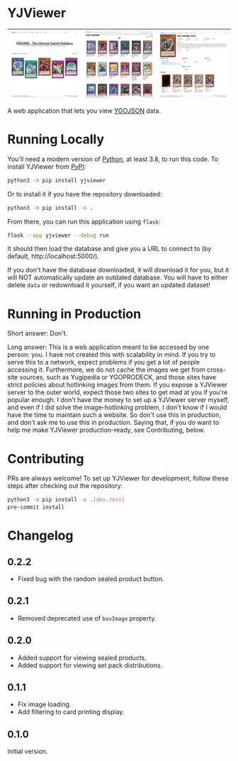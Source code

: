 # YJViewer

| ![YJViewer's front page.](https://raw.githubusercontent.com/iconmaster5326/YGOJSON/main/yjv1.jpg) | ![YJViewer searching for cards.](https://raw.githubusercontent.com/iconmaster5326/YGOJSON/main/yjv2.jpg) | ![YJViewer at a card page.](https://raw.githubusercontent.com/iconmaster5326/YGOJSON/main/yjv3.jpg) |
| - | - | - |

A web application that lets you view [YGOJSON](https://github.com/iconmaster5326/YGOJSON) data.

# Running Locally

You'll need a modern version of [Python](https://www.python.org/), at least 3.8, to run this code. To install YJViewer from [PyPI](https://pypi.org):

```bash
python3 -m pip install yjviewer
```

Or to install it if you have the repository downloaded:

```bash
python3 -m pip install -e .
```

From there, you can run this application using `flask`:

```bash
flask --app yjviewer --debug run
```

It should then load the database and give you a URL to connect to (by default, http://localhost:5000/).

If you don't have the database downloaded, it will download it for you, but it will NOT automatically update an outdated database. You will have to either delete `data` or redownload it yourself, if you want an updated dataset!

# Running in Production

Short answer: Don't.

Long answer: This is a web application meant to be accessed by one person: you. I have not created this with scalability in mind. If you try to serve this to a network, expect problems if you get a lot of people accessing it. Furthermore, we do not cache the images we get from cross-site sources, such as Yugipedia or YGOPRODECK, and those sites have strict policies about hotlinking images from them. If you expose a YJViewer server to the outer world, expect those two sites to get mad at you if you're popular enough. I don't have the money to set up a YJViewer server myself, and even if I did solve the image-hotlinking problem, I don't know if I would have the time to maintain such a website. So don't use this in production, and don't ask me to use this in production. Saying that, if you do want to help me make YJViewer production-ready, see Contributing, below.

# Contributing

PRs are always welcome! To set up YJViewer for development, follow these steps after checking out the repository:

```bash
python3 -m pip install -e .[dev,test]
pre-commit install
```

# Changelog

## 0.2.2

* Fixed bug with the random sealed product button.

## 0.2.1

* Removed deprecated use of `boxImage` property.

## 0.2.0

* Added support for viewing sealed products.
* Added support for viewing set pack distributions.

## 0.1.1

* Fix image loading.
* Add filtering to card printing display.

## 0.1.0

Initial version.
